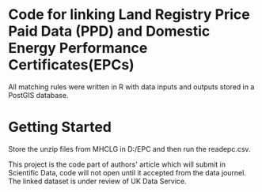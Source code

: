 # Code for linking Land Registry Price Paid Data (PPD)  and Domestic Energy Performance Certificates(EPCs)
All matching rules were written in R with data inputs and outputs stored in a PostGIS database.
# Getting Started
Store the unzip files from MHCLG in D:/EPC and then run the readepc.csv.




This project is the code part of authors' article which will submit in Scientific Data, code will not open until it accepted from the data journel. The linked dataset is under review of UK Data Service.  
